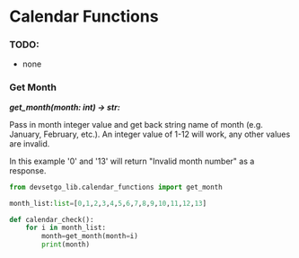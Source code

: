 # Calendar Functions

### TODO:
- none


### Get Month

***get_month(month: int) -> str:***

Pass in month integer value and get back string name of month (e.g. January, February, etc.). An integer value of 1-12 will work, any other values are invalid.

In this example '0' and '13' will return "Invalid month number" as a response.

```python
from devsetgo_lib.calendar_functions import get_month

month_list:list=[0,1,2,3,4,5,6,7,8,9,10,11,12,13]

def calendar_check():
    for i in month_list:
        month=get_month(month=i)
        print(month)

```


